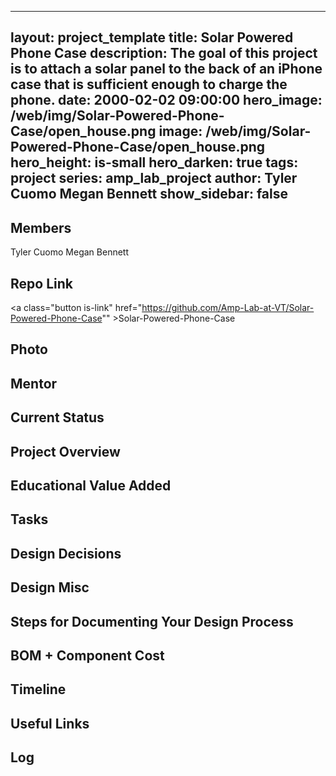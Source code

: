 
---
layout: project_template
title: Solar Powered Phone Case
description: The goal of this project is to attach a solar panel to the back of an iPhone case that is sufficient enough to charge the phone.
date: 2000-02-02 09:00:00
hero_image: /web/img/Solar-Powered-Phone-Case/open_house.png
image: /web/img/Solar-Powered-Phone-Case/open_house.png
hero_height: is-small
hero_darken: true
tags: project
series: amp_lab_project
author: Tyler Cuomo
Megan Bennett
show_sidebar: false
---



## Members
Tyler Cuomo
Megan Bennett

## Repo Link
<a class="button is-link" href="https://github.com/Amp-Lab-at-VT/Solar-Powered-Phone-Case"" >Solar-Powered-Phone-Case</a>

## Photo

## Mentor

## Current Status

## Project Overview


## Educational Value Added


## Tasks

## Design Decisions

## Design Misc

## Steps for Documenting Your Design Process

## BOM + Component Cost

## Timeline

## Useful Links

## Log
            